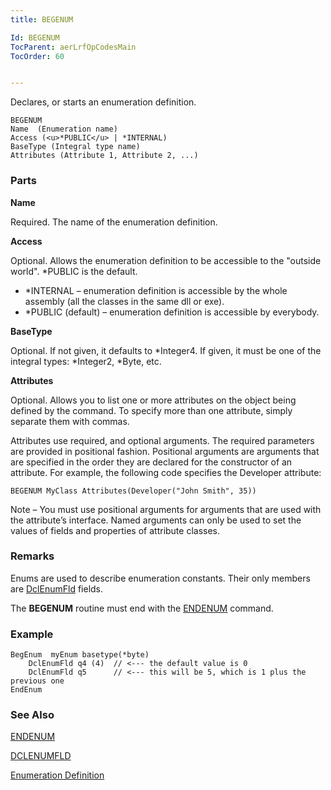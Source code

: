 ```yaml
---
title: BEGENUM

Id: BEGENUM
TocParent: aerLrfOpCodesMain
TocOrder: 60


---
```


Declares, or starts an enumeration definition. 

```
BEGENUM 
Name  (Enumeration name)
Access (<u>*PUBLIC</u> | *INTERNAL)
BaseType (Integral type name)
Attributes (Attribute 1, Attribute 2, ...)
```


### Parts

**Name** 

Required. The name of the enumeration definition.


**Access** 

Optional. Allows the enumeration definition to be accessible to the "outside world". *PUBLIC is the default. 

- *INTERNAL – enumeration definition is accessible by the whole assembly (all the classes in the same dll or exe).
- *PUBLIC (default) – enumeration definition is accessible by everybody.


**BaseType** 

Optional. If not given, it defaults to *Integer4. If given, it must be one of the integral types: *Integer2, *Byte, etc.


**Attributes** 

Optional. Allows you to list one or more attributes on the object being defined by the command. To specify more than one attribute, simply separate them with commas. 

Attributes use required, and optional arguments. The required parameters are provided in positional fashion. Positional arguments are arguments that are specified in the order they are declared for the constructor of an attribute. For example, the following code specifies the Developer attribute:<br /> 

```
BEGENUM MyClass Attributes(Developer("John Smith", 35))
```

Note &#8211; You must use positional arguments for arguments that are used with the
                attribute’s interface. Named arguments can only be used to set the values of
                fields and properties of attribute classes.


### Remarks
Enums are used to describe enumeration constants. Their only members are [DclEnumFld](DCLENUMFLD.html) fields. 

The **BEGENUM** routine must end with the [ENDENUM](ENDENUM.html) command. 

### Example

```
BegEnum  myEnum basetype(*byte) 
    DclEnumFld q4 (4)  // <--- the default value is 0
    DclEnumFld q5      // <--- this will be 5, which is 1 plus the previous one
EndEnum
```

### See Also
[ENDENUM](ENDENUM.html)

[DCLENUMFLD](DCLENUMFLD.html) 

[Enumeration Definition](ecrConEnumerationsOverview.html) 
